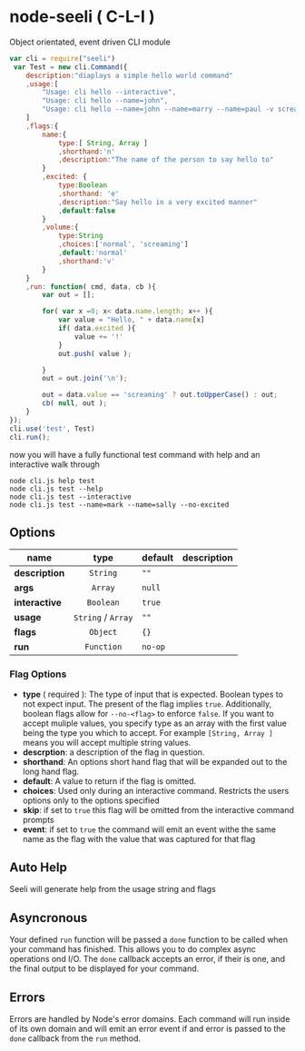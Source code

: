 node-seeli ( C-L-I )
======================

Object orientated, event driven CLI module


```js
var cli = require("seeli")
 var Test = new cli.Command({
	description:"diaplays a simple hello world command"
	,usage:[
		"Usage: cli hello --interactive",
		"Usage: cli hello --name=john",
		"Usage: cli hello --name=john --name=marry --name=paul -v screaming"
	]
	,flags:{
		name:{
			type:[ String, Array ]
			,shorthand:'n'
			,description:"The name of the person to say hello to"
		}
		,excited: {
			type:Boolean
			,shorthand: 'e'
			,description:"Say hello in a very excited manner"
			,default:false
		}
		,volume:{
			type:String
			,choices:['normal', 'screaming']
			,default:'normal'
			,shorthand:'v'
		}
	}
	,run: function( cmd, data, cb ){
		var out = [];

		for( var x =0; x< data.name.length; x++ ){
			var value = "Hello, " + data.name[x]
			if( data.excited ){
				value += '!'
			}
			out.push( value );

		}
		out = out.join('\n');

		out = data.value == 'screaming' ? out.toUpperCase() : out;
		cb( null, out );
	}
});
cli.use('test', Test)
cli.run();
```

now you will have a fully functional test command with help and an interactive walk through

```
node cli.js help test 
node cli.js test --help
node cli.js test --interactive
node cli.js test --name=mark --name=sally --no-excited
```

## Options

name | type | default | description
-----|:-----:|--------|-------------
**description** | `String` |  `""`
**args** | `Array` | `null`
**interactive** | `Boolean` | `true`
**usage** | `String` / `Array` | `""`
**flags** | `Object` | `{}`
**run** | `Function` | `no-op`

### Flag Options

* **type** ( required ): The type of input that is expected. Boolean types to not expect input. The present of the flag implies `true`. Additionally, boolean flags allow for `--no-<flag>` to enforce `false`. If you want to accept muliple values, you specify type as an array with the first value being the type you which to accept. For example `[String, Array ]` means you will accept multiple string values.
* **descrption**: a description of the flag in question. 
* **shorthand**: An options short hand flag that will be expanded out to the long hand flag.
* **default**: A value to return if the flag is omitted.
* **choices**: Used only during an interactive command. Restricts the users options only to the options specified
* **skip**: if set to `true` this flag will be omitted from the interactive command prompts
* **event**: if set to `true` the command will emit an event withe the same name as the flag with the value that was captured for that flag


## Auto Help

Seeli will generate help from the usage string and flags 

## Asyncronous

Your defined `run` function will be passed a `done` function to be called when your command has finished. This allows you to do complex async operations ond I/O. The `done` callback accepts an error, if their is one, and the final output to be displayed for your command.

## Errors

Errors are handled by Node's error domains. Each command will run inside of its own domain and will emit an error event if and error is passed to the `done` callback from the `run` method.
